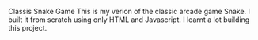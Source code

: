 Classis Snake Game
This is my verion of the classic arcade game Snake.
I built it from scratch using only HTML and Javascript.
I learnt a lot building this project.